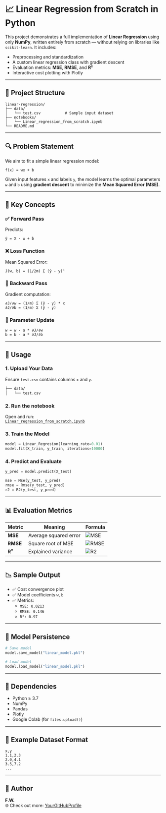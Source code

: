 
# 📈 Linear Regression from Scratch in Python

This project demonstrates a full implementation of **Linear Regression** using only **NumPy**, written entirely from scratch — without relying on libraries like `scikit-learn`. It includes:

- Preprocessing and standardization
- A custom linear regression class with gradient descent
- Evaluation metrics: **MSE**, **RMSE**, and **R²**
- Interactive cost plotting with Plotly

---

## 📁 Project Structure

```
linear-regression/
├── data/
│   └── test.csv           # Sample input dataset
├── notebooks/
│   └── Linear_regression_from_scratch.ipynb
└── README.md
```

---

## 🔍 Problem Statement

We aim to fit a simple linear regression model:
```
f(x) = wx + b
```
Given input features `x` and labels `y`, the model learns the optimal parameters `w` and `b` using **gradient descent** to minimize the **Mean Squared Error (MSE)**.

---

## 🧠 Key Concepts

### ✅ Forward Pass
Predicts:
```
ŷ = X · w + b
```

### ❌ Loss Function
Mean Squared Error:
```
J(w, b) = (1/2m) Σ (ŷ - y)²
```

### 🔁 Backward Pass
Gradient computation:
```
∂J/∂w = (1/m) Σ (ŷ - y) * x
∂J/∂b = (1/m) Σ (ŷ - y)
```

### 🔧 Parameter Update
```
w = w - α * ∂J/∂w
b = b - α * ∂J/∂b
```

---

## 🚀 Usage

### 1. Upload Your Data
Ensure `test.csv` contains columns `x` and `y`.

```bash
├── data/
│   └── test.csv
```

### 2. Run the notebook
Open and run:  
[`Linear_regression_from_scratch.ipynb`](notebooks/Linear_regression_from_scratch.ipynb)

### 3. Train the Model

```python
model = Linear_Regresion(learning_rate=0.01)
model.fit(X_train, y_train, iterations=10000)
```

### 4. Predict and Evaluate

```python
y_pred = model.predict(X_test)

mse = Mse(y_test, y_pred)
rmse = Rmse(y_test, y_pred)
r2 = R2(y_test, y_pred)
```

---

## 📊 Evaluation Metrics

| Metric | Meaning | Formula |
|--------|---------|---------|
| **MSE**  | Average squared error | ![MSE](https://latex.codecogs.com/svg.image?\text{MSE}=\frac{1}{n}\sum(y_{\text{true}}-y_{\text{pred}})^2) |
| **RMSE** | Square root of MSE | ![RMSE](https://latex.codecogs.com/svg.image?\text{RMSE}=\sqrt{\text{MSE}}) |
| **R²**   | Explained variance | ![R2](https://latex.codecogs.com/svg.image?R^2=1-\frac{SSR}{SST}) |

---

## 📉 Sample Output

- ✅ Cost convergence plot
- ✅ Model coefficients `w`, `b`
- ✅ Metrics:
  - `MSE: 0.0213`
  - `RMSE: 0.146`
  - `R²: 0.97`

---

## 💾 Model Persistence

```python
# Save model
model.save_model("linear_model.pkl")

# Load model
model.load_model("linear_model.pkl")
```

---

## 🔧 Dependencies

- Python ≥ 3.7
- NumPy
- Pandas
- Plotly
- Google Colab (for `files.upload()`)

---

## 🧪 Example Dataset Format

```csv
x,y
1.1,2.3
2.0,4.1
3.5,7.2
...
```

---

## 🤖 Author

**F.W.**  
🌐 Check out more: [YourGitHubProfile](https://github.com/viderson)
